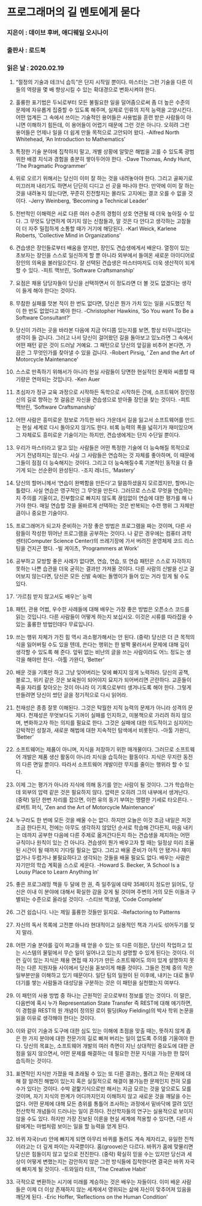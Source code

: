 # 프로그래머의 길 멘토에게 묻다
### 지은이 : 데이브 후버, 애디웨일 오시나이
### 출판사 : 로드북
### 읽은 날 : 2020.02.19

1. “절정의 기술과 테크닉 습득”은 단지 시작일 뿐이다. 마스터는 그런 기술을 다른 이들의 역량을 몇 배 향상시킬 수 있는 확대경으로 변화시켜야 한다.

2. 훌륭한 표기법은 두뇌로부터 모든 불필요한 일을 덜어줌으로써 좀 더 높은 수준의 문제에 자유롭게 집중할 수 있도록 해주며, 실제로 인류의 지적 능력을 고양시킨다. 어떤 업계든 그 속에서 쓰이는 기술적인 용어들은 사용법을 훈련 받은 사람들이 아니면 이해하기 힘든데, 이 용어들이 어렵기 때문에 그런 것은 아니다. 오히려 그런 용어들은 언제나 일을 더 쉽게 만들 목적으로 고안되어 왔다.
-Alfred North Whitehead, ‘An Introduction to Mathematics’

3. 특정한 기술 분야에 집착하지 말고, 개별 상황에 알맞은 해법을 고를 수 있도록 광범위한 배경 지식과 경험을 충분히 쌓아두어야 한다.
-Dave Thomas, Andy Hunt, ‘The Pragmatic Programmer’

4. 위로 오르기 위해서는 당신이 이미 잘 하는 것을 내려놓아야 한다. 그리고 골짜기로 미끄러져 내리기도 하면서 단단히 디디고 선 곳을 떠나야 한다. 만약에 이미 잘 하는 것을 내려놓지 않는다면, 꾸준히 진전할지는 몰라도 고지에는 결코 오를 수 없을 것이다.
-Jerry Weinberg, ‘Becoming a Technical Leader’

5. 전반적인 이해력은 서로 다른 여러 수준의 경험이 상호 연관될 때 더욱 높아질 수 있다. 그 무엇도 당연하게 여기지 않는 신참들과, 알 것은 다 안다고 생각하는 고참들이 더 자주 밀접하게 소통할 때가 거기에 해당된다.
-Karl Weick, Karlene Roberts, ‘Collective Mind in Organizations’

6. 견습생은 장인들로부터 배움을 얻지만, 장인도 견습생에게서 배운다. 열정이 있는 초보자는 장인을 스스로 일신하게 할 뿐 아니라 외부에서 들여온 새로운 아이디어로 장인의 의욕을 불러일으킨다. 잘 선택된 견습생은 마스터마저도 더욱 생산적이 되게 할 수 있다.
-피트 맥브린, ‘Software Craftsmanship’

7. 요점은 채용 담당자들이 당신을 선택하면서 이 정도라면 더 볼 것도 없겠다는 생각이 들게 해야 한다는 것이다.

8. 무참한 실패를 맛본 적이 한 번도 없다면, 당신은 뭔가 가치 있는 일을 시도했던 적이 한 번도 없었다고 봐야 한다.
-Christopher Hawkins, ‘So You want To Be a Software Consultant?’

9. 당신이 가려는 곳을 바라본 다음에 지금 어디쯤 있는지를 보면, 항상 터무니없다는 생각이 들 겁니다. 그러고 나서 당신이 걸어왔던 길을 돌아보고 있노라면 그 속에서 어떤 패턴 같은 것이 드러날 거예요. 그 패턴으로 당신의 앞길을 비추어 본다면, 가끔은 그 무엇인가를 찾아낼 수 있을 겁니다.
-Robert Pirsig, ‘ Zen and the Art of Motorcycle Maintenance’

10. 스스로 만족하기 위해서가 아니라 현실 사람들이 당면한 현실적인 문제와 씨름할 때 기량은 연마되는 것입니다.
-Ken Auer

11. 초심자가 정규 교육 과정으로 시작하든 독학으로 시작하든 간에, 소프트웨어 장인정신의 길로 향하는 첫 걸음은 자신을 견습생으로 받아줄 장인을 찾는 것이다.
-피트 맥브린, ‘Software Craftsmanship’

12. 어떤 사람은 흥미로운 정보로 가득한 바다 가운데서 길을 잃고서 소프트웨어를 만드는 현실 세계로 다시 돌아오지 않기도 한다. 비록 능력의 폭을 넓히기가 재미있으며 그 자체로도 흥미로운 기술이기는 하지만, 견습생에게는 단지 수단일 뿐이다.

13. 우리가 마스터라고 알고 있는 사람들은 어떤 특정한 기술에 더 능숙해질 목적으로 거기 전념하지는 않는다. 사실 그 사람들은 연습하는 것 자체를 좋아하며, 이 때문에 그들이 점점 더 능숙해지는 것이다. 그리고 더 능숙해질수록 기본적인 동작을 더 즐기게 되는 선순환이 완성된다.
-조지 레너드, ‘Mastery’

14. 당신의 할머니께서 ‘연습이 완벽함을 만든다’고 말씀하셨을지 모르겠지만, 할머니는 틀렸다. 사실 연습은 영구적인 그 무엇을 만든다. 그러므로 스스로 무엇을 연습하는지 주의를 기울이고, 진부함으로 빠지지 않도록 끊임없이 연습에 대한 평가를 해 나가야 한다. 매일 연습할 것을 올바르게 선택하는 것은 반복되는 수련 행위 그 자체만큼이나 중요한 기술이다.

15. 프로그래머가 되고자 준비하는 가장 좋은 방법은 프로그램을 짜는 것이며, 다른 사람들이 작성한 뛰어난 프로그램을 공부하는 것이다. 나 같은 경우에는 컴퓨터 과학 센터(Computer Science Center)의 쓰레기장에 가서 버려진 운영체제 코드 리스팅을 건지곤 했다.
-빌 게이츠, ‘Programmers at Work’

16. 공부하고 모방할 좋은 사례가 없다면, 연습, 연습, 또 연습 패턴은 스스로 자각하지 못하는 나쁜 습관을 더욱 굳히는 결과만 가져올 것이다. 다른 사람의 신발을 신고 걸어보지 않는다면, 당신은 모든 신발 속에는 돌멩이가 들어 있는 거라 믿게 될 수도 있다.

17. ‘가르침 받지 않고서도 배우는’ 능력

18. 패턴, 관용 어법, 우수한 사례들에 대해 배우는 가장 좋은 방법은 오픈소스 코드를 읽는 것입니다. 다른 사람들이 어떻게 하는지 보십시오. 이것은 시류를 따라잡을 수 있는 훌륭한 방법인데다 무료입니다.

19. 쓰는 행위 자체가 가진 힘 역시 과소평가해서는 안 된다. (중략) 당신은 더 큰 목적의식을 잃어버릴 수도 있을 텐데, 쓴다는 행위는 한 발짝 물러서서 문제에 대해 깊이 생각할 수 있도록 해 준다. 앞뒤 없는 비난의 글을 쓰는 사람이라도 어느 정도는 생각을 해야만 한다.
-아툴 가완디, ‘Better’

20. 배운 것을 기록만 하고 그냥 잊어버리는 덫에 빠지지 않게 노력하라. 당신의 공책, 블로그, 위키 같은 것은 보육원이 되어야지 묘지가 되어버리면 곤란하다. 교훈들이 죽을 자리를 찾아오는 것이 아니라 이 기록으로부터 생겨나도록 해야 한다. 그렇게 만들려면 당신이 썼던 글을 정기적으로 다시 읽어라.

21. 천재성은 종종 잘못 이해된다. 그것은 탁월한 지적 능력의 문제가 아니라 성격의 문제다. 천재성은 무엇보다도 기꺼이 실패를 인지하고, 미봉책으로 가리려 하지 않으며, 변화하고자 하는 의지를 필요로 한다. 그것은 실패에 대한 의도적이고 심지어는 강박적인 성찰과, 새로운 해법에 대한 지속적인 탐색에서 비롯된다.
-아툴 가완디, ‘Better’

22. 소프트웨어는 제품이 아니며, 지식을 저장하기 위한 매개물이다. 그러므로 소프트웨어 개발은 제품 생산 활동이 아니라 지식을 습득하는 활동이다. 지식은 무지란 동전의 다른 면일 뿐이다. 따라서 소프트웨어 개발이란 무지를 줄이는 행위라 할 수 있다.

23. 이제 그는 평가가 아니라 지식에 의해 동기를 얻는 사람이 될 것이다. 그가 학습하는데 외부의 압력 같은 것은 필요하지 않다. 압력은 오히려 그의 내부에서 생겨난다. (중략) 일단 한번 자리를 잡으면, 이런 유의 동기 부여는 맹렬한 기세로 타오른다.
-로버트 퍼식, ‘Zen and the Art of Motorcycle Maintenance’

24. 누구라도 한 번에 모든 것을 배울 수는 없다. 하지만 오늘은 이것 조금 내일은 저것 조금 한다든지, 전에는 아무도 생각하지 않았던 순서로 학습해 간다든지, 마음 내키는 데까지 공부한 다음에 다른 주제로 옮겨간다든지 하는 견습생을 제지하는 어떤 규칙이나 원칙이 있는 건 아니다. 견습생이 뭔가 배우고자 할 때는 일정상 미리 조율된 시간이 될 때까지 기다릴 필요는 없다. 그리고 배울 준비가 아직 안 됐거나 재미 없거나 두렵거나 불필요하다고 생각되는 것들을 배울 필요도 없다. 배우는 사람은 자기만의 학습 계획을 스스로 세운다.
-Howard S. Becker, ‘A School Is a Lousy Place to Learn Anything In’

25. 좋은 프로그래밍 책을 두 달에 한 권, 즉 일주일에 대략 35페이지 정도만 읽어도, 당신은 이내 이 분야에 대해서 확실한 감을 갖게 될 것이며 주변의 거의 모든 이들과 구별되는 수준으로 올라설 것이다.
-스티브 맥코넬, ‘Code Complete’

26. 그건 쉽습니다. 나는 제일 훌륭한 것들만 읽지요.
-Refactoring to Patterns

27. 자신의 독서 목록에 고전뿐 아니라 현대적이고 실용적인 책과 기사도 섞어두기를 잊지 말라.

28. 어떤 기술 분야를 깊이 파고들 때 얻을 수 있는 또 다른 이점은, 당신이 작업하고 있는 시스템의 물밑에서 무슨 일이 일어나고 있는지 설명할 수 있게 된다는 것이다. 이런 깊이 있는 지식은 채용 면접 때 자기가 만든 소프트웨어도 의미 있게 설명하지 못하는 다른 지원자들 사이에서 당신을 돋보이게 해줄 것이다. 그들은 전체 중의 작은 일부분만을 이해하고 있기 때문이다. 일단 팀의 일원이 된 이후에, 내키는 대로 돌무더기를 쌓는 사람들과 대성당을 구분하는 것은 이 패턴을 실천했는지 여부다.

29. 이 패턴의 사용 방법 중 하나는 근원적인 곳으로부터 정보를 얻는 것이다. 이 말은, 다음번에 혹시 누가 Representation State Transfer 즉 REST에 대해 얘기하면, 이 경험을 REST의 원 개념이 정의된 로이 필딩(Roy Fielding)의 박사 학위 논문을 읽을 이유로 생각해야 한다는 것이다.

30. 이와 같이 기술과 도구에 대한 심도 있는 이해에 초점을 맞출 때는, 뜻하지 않게 좁은 한 가지 분야에 대한 전문가의 길로 빠져 버리는 일이 없도록 주의를 기울여야 한다. 당신의 목표는, 소프트웨어 개발의 여러 측면이 지닌 상대적인 중요도에 대한 관점을 잃지 않으면서, 어떤 문제를 해결하는 데 필요한 전문 지식을 가능한 한 많이 습득하는 것이다.

31. 표면적인 지식만 가졌을 때 초래될 수 있는 또 다른 결과는, 풀려고 하는 문제에 대해 잘 알려진 해법이 있는지 혹은 실질적으로 해결이 불가능한 문제인지 전혀 모를 수가 있다는 것이다. 수박 겉핥기식으로만 해서는 지금 모르는 것을 앞으로도 모를 것이며, 자기 지식의 한계가 어디까지인지 이해하지 않고 새로운 것을 깨달을 수는 없다. 어떤 문제에 대해 모든 층위를 통틀어 조사하는 과정에서 밑바닥에 깔려 있던 전산학적 개념들이 드러나는 일이 흔하다. 전산학자들의 연구는 실용적으로 보이지 않을 수도 있다. 하지만 가장 진보된 이론을 현실 세계에 적용할 수 있다면, 다른 사람에게는 마법처럼 보이는 일을 할 능력을 얻게 된다.

32. 바퀴 자국(rut) 안에 빠지게 되면 아무리 바퀴를 돌려도 계속 제자리고, 유일한 진척이라고는 더 깊게 파이는 자국뿐이다. 홈(groove)은 다르다. 바퀴가 홈에 맞물리면 당신은 힘들이지 않고 앞으로 전진한다. (중략) 확실히 믿을 수는 있지만 당신과 세상이 어떻게 변했는지는 감안하지 않은 그런 방식들에 집착한다면 결국은 바퀴 자국에 빠지게 될 것이다.
-트와일라 타프, ‘The Creative Habit’

33. 극적으로 변환하는 시기에 미래를 계승하는 것은 배우는 자들이다. 이미 배운 사람들은 이제 더 이상 존재하지 않는 세계에서 영위되는 삶에 자신이 맞추어져 있음을 깨닫게 된다.
-Eric Hoffer, ‘Reflections on the Human Condition’
